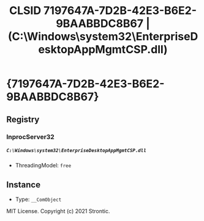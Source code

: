﻿---
title: "CLSID 7197647A-7D2B-42E3-B6E2-9BAABBDC8B67 | (C:\\Windows\\system32\\EnterpriseDesktopAppMgmtCSP.dll)"
excerpt: What is COM-Object CLSID 7197647A-7D2B-42E3-B6E2-9BAABBDC8B67?
---

# {7197647A-7D2B-42E3-B6E2-9BAABBDC8B67}


## Registry


### InprocServer32

##### `C:\Windows\system32\EnterpriseDesktopAppMgmtCSP.dll`
* ThreadingModel: `free`

## Instance

* Type: `__ComObject`

MIT License. Copyright (c) 2021 Strontic.


